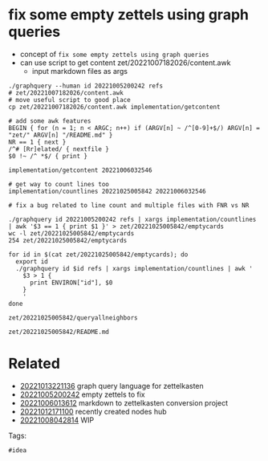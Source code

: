 # fix some empty zettels using graph queries

- concept of `fix some empty zettels using graph queries`
- can use script to get content zet/20221007182026/content.awk
  - input markdown files as args

```
./graphquery --human id 20221005200242 refs
# zet/20221007182026/content.awk
# move useful script to good place
cp zet/20221007182026/content.awk implementation/getcontent

# add some awk features
BEGIN { for (n = 1; n < ARGC; n++) if (ARGV[n] ~ /^[0-9]+$/) ARGV[n] = "zet/" ARGV[n] "/README.md" }
NR == 1 { next }
/^# [Rr]elated/ { nextfile }
$0 !~ /^ *$/ { print }

implementation/getcontent 20221006032546

# get way to count lines too
implementation/countlines 20221025005842 20221006032546

# fix a bug related to line count and multiple files with FNR vs NR

./graphquery id 20221005200242 refs | xargs implementation/countlines | awk '$3 == 1 { print $1 }' > zet/20221025005842/emptycards
wc -l zet/20221025005842/emptycards
254 zet/20221025005842/emptycards

for id in $(cat zet/20221025005842/emptycards); do
  export id
  ./graphquery id $id refs | xargs implementation/countlines | awk '
    $3 > 1 {
      print ENVIRON["id"], $0
    }
    '
done

zet/20221025005842/queryallneighbors

```

` zet/20221025005842/README.md `

# Related

- [20221013221136](/zet/20221013221136/README.md) graph query language for zettelkasten
- [20221005200242](/zet/20221005200242/README.md) empty zettels to fix
- [20221006013612](/zet/20221006013612/README.md) markdown to zettelkasten conversion project
- [20221012171100](/zet/20221012171100/README.md) recently created nodes hub
- [20221008042814](/zet/20221008042814/README.md) WIP

Tags:

    #idea
